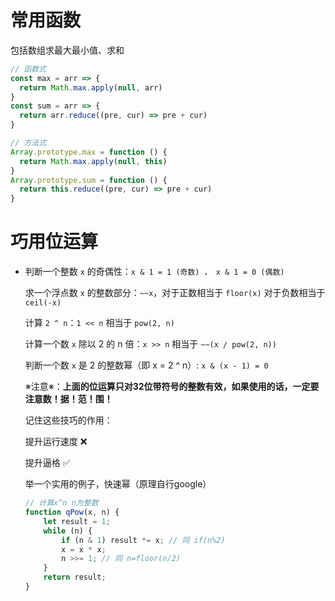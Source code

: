 # 常用函数

包括数组求最大最小值、求和

```js
// 函数式
const max = arr => {
  return Math.max.apply(null, arr)
}
const sum = arr => {
  return arr.reduce((pre, cur) => pre + cur)
}

// 方法式
Array.prototype.max = function () {
  return Math.max.apply(null, this)
}
Array.prototype.sum = function () {
  return this.reduce((pre, cur) => pre + cur)
}
```

# 巧用位运算

- 判断一个整数 `x` 的奇偶性：`x & 1 = 1 (奇数) ， x & 1 = 0 (偶数)`

  求一个浮点数 `x` 的整数部分：`~~x`，对于正数相当于 `floor(x)` 对于负数相当于 `ceil(-x)`

  计算 `2 ^ n`：`1 << n` 相当于 `pow(2, n)`

  计算一个数 `x` 除以 2 的 n 倍：`x >> n` 相当于 `~~(x / pow(2, n))`

  判断一个数 `x` 是 2 的整数幂（即 x = 2 ^ n）: `x & (x - 1) = 0`

  ※注意※：**上面的位运算只对32位带符号的整数有效，如果使用的话，一定要注意数！据！范！围！**

  记住这些技巧的作用：

  提升运行速度 ❌

  提升逼格 ✅

  举一个实用的例子，快速幂（原理自行google）

  ```js
  // 计算x^n n为整数
  function qPow(x, n) {
      let result = 1;
      while (n) {
          if (n & 1) result *= x; // 同 if(n%2)
          x = x * x;
          n >>= 1; // 同 n=floor(n/2)
      }
      return result;
  }
  ```
